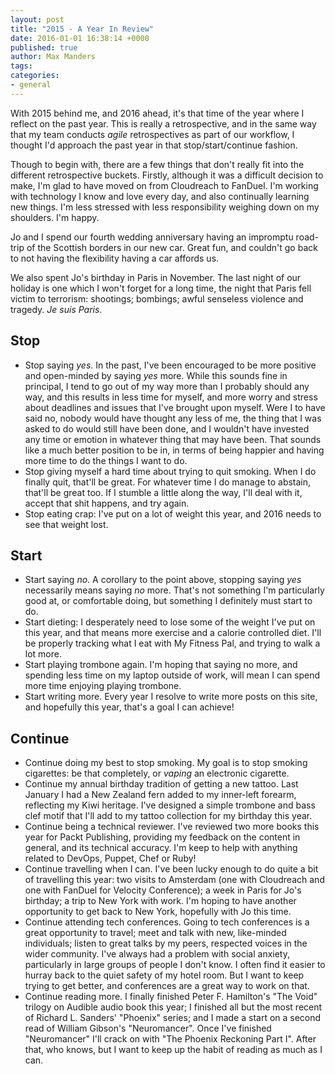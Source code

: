 ```yaml
---
layout: post
title: "2015 - A Year In Review"
date: 2016-01-01 16:38:14 +0000
published: true
author: Max Manders
tags:
categories:
- general
---
```

With 2015 behind me, and 2016 ahead, it's that time of the year where I reflect
on the past year.  This is really a retrospective, and in the same way that my
team conducts *agile* retrospectives as part of our workflow, I thought I'd
approach the past year in that stop/start/continue fashion.

Though to begin with, there are a few things that don't really fit into the
different retrospective buckets.  Firstly, although it was a difficult decision
to make, I'm glad to have moved on from Cloudreach to FanDuel.  I'm working with
technology I know and love every day, and also continually learning new things.
I'm less stressed with less responsibility weighing down on my shoulders.  I'm
happy. 

Jo and I spend our fourth wedding anniversary having an impromptu road-trip of the
Scottish borders in our new car.  Great fun, and couldn't go back to not having the
flexibility having a car affords us.

We also spent Jo's birthday in Paris in November.  The last night of our holiday is one
which I won't forget for a long time, the night that Paris fell victim to terrorism:
shootings; bombings; awful senseless violence and tragedy.  *Je suis Paris*.

## Stop
* Stop saying *yes*.  In the past, I've been encouraged to be more positive and
open-minded by saying *yes* more.  While this sounds fine in principal, I tend
to go out of my way more than I probably should any way, and this results in
less time for myself, and more worry and stress about deadlines and issues that
I've brought upon myself.  Were I to have said no, nobody would have thought
any less of me, the thing that I was asked to do would still have been done,
and I wouldn't have invested any time or emotion in whatever thing that may
have been.  That sounds like a much better position to be in, in terms of being
happier and having more time to do the things I want to do.
* Stop giving myself a hard time about trying to quit smoking.  When I do finally quit,
that'll be great.  For whatever time I do manage to abstain, that'll be great too.  If
I stumble a little along the way, I'll deal with it, accept that shit happens, and try
again.
* Stop eating crap: I've put on a lot of weight this year, and 2016 needs to see that
weight lost.

## Start
* Start saying *no*.  A corollary to the point above, stopping saying *yes*
necessarily means saying *no* more.  That's not something I'm particularly good at, or
comfortable doing, but something I definitely must start to do.
* Start dieting: I desperately need to lose some of the weight I've put on this year, and
that means more exercise and a calorie controlled diet.  I'll be properly tracking what I
eat with My Fitness Pal, and trying to walk a lot more.
* Start playing trombone again.  I'm hoping that saying no more, and spending less time
on my laptop outside of work, will mean I can spend more time enjoying playing trombone.
* Start writing more.  Every year I resolve to write more posts on this site, and 
hopefully this year, that's a goal I can achieve!

## Continue
* Continue doing my best to stop smoking.  My goal is to stop smoking cigarettes: be that
completely, or *vaping* an electronic cigarette.
* Continue my annual birthday tradition of getting a new tattoo.  Last January
I had a New Zealand fern added to my inner-left forearm, reflecting my Kiwi
heritage.  I've designed a simple trombone and bass clef motif that I'll add to
my tattoo collection for my birthday this year.
* Continue being a technical reviewer.  I've reviewed two more books this year for Packt
Publishing, providing my feedback on the content in general, and its technical accuracy.
I'm keep to help with anything related to DevOps, Puppet, Chef or Ruby!
* Continue travelling when I can. I've been lucky enough to do quite a bit of travelling
this year: two visits to Amsterdam (one with Cloudreach and one with FanDuel for
Velocity Conference); a week in Paris for Jo's birthday; a trip to New York with work.
I'm hoping to have another opportunity to get back to New York, hopefully with Jo this
time.
* Continue attending tech conferences.  Going to tech conferences is a great
opportunity to travel; meet and talk with new, like-minded individuals; listen to great
talks by my peers, respected voices in the wider community.  I've always had a problem
with social anxiety, particularly in large groups of people I don't know.  I often find it
easier to hurray back to the quiet safety of my hotel room.  But I want to keep trying
to get better, and conferences are a great way to work on that.
* Continue reading more.  I finally finished Peter F. Hamilton's "The Void" trilogy on 
Audible audio book this year; I finished all but the most recent of Richard L. Sanders'
"Phoenix" series; and I made a start on a second read of William Gibson's "Neuromancer".
Once I've finished "Neuromancer" I'll crack on with "The Phoenix Reckoning Part I".
After that, who knows, but I want to keep up the habit of reading as much as I can.
